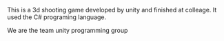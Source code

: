 This is a 3d shooting game developed by unity and finished at colleage. It used the C# programing language.

We are the team unity programming group 


